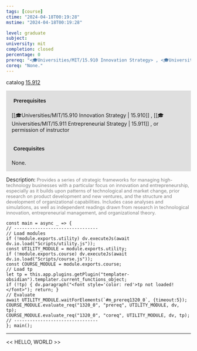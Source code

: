 ```yaml
---
tags: [course]
ctime: "2024-04-18T00:19:28"
mstime: "2024-04-18T00:19:28"

level: graduate
subject: 
university: mit
completion: closed
percentage: 0
prereq: "<🎓Universities/MIT/15.910 Innovation Strategy> , <🎓Universities/MIT/15.911 Entrepreneurial Strategy> , or permission of instructor"
coreq: "None."
---
```


catalog [15.912](http://student.mit.edu/catalog/m15c.html#15.912)

<span style="display: block; padding: 15px; background-color: rgb(100, 100, 100, 0.2);"><font id="m_prereq1320_0" style="display: block; font-family: Arial, sans-serif; font-weight: bold; padding: 5px">Prerequisites</font><br><span id="prereq1320_0">[[🎓Universities/MIT/15.910 Innovation Strategy | 15.910]] , [[🎓Universities/MIT/15.911 Entrepreneurial Strategy | 15.911]] , or permission of instructor</span></span>
<span style="display: block; padding: 15px; background-color: rgb(100, 100, 100, 0.2);"><font id="m_coreq1320_0" style="display: block; font-family: Arial, sans-serif; font-weight: bold; padding: 5px">Corequisites</font><br><span id="coreq1320_0">None.</span></span>

<font style="">Description:</font>
<font style="color: grey; font-size: 0.8rem;">Provides a series of strategic frameworks for managing high-technology businesses with a particular focus on innovation and entrepreneurship, especially as it builds upon patterns of technological and market change, prior research on product development and new ventures, and the structure and development of organizational capabilities. Includes case analyses and simulations, as well as independent readings drawn from research in technological innovation, entrepreneurial management, and organizational theory.</font>

```dataviewjs
const main = async _ => {
// --------------------------------
// Load modules
if (!module.exports.utility) dv.executeJs(await dv.io.load("Scripts/utility.js"));
const UTILITY_MODULE = module.exports.utility;
if (!module.exports.course) dv.executeJs(await dv.io.load("Scripts/course.js"));
const COURSE_MODULE = module.exports.course;
// Load tp
let tp = this.app.plugins.getPlugin("templater-obsidian").templater.current_functions_object;
if (!tp) { dv.paragraph("<font style='color: red'>tp not loaded!</font>"); return; }
// Evaluate
await UTILITY_MODULE.waitForElements(`#m_prereq1320_0`, {timeout:5});
COURSE_MODULE.evaluate_req("1320_0", "prereq", UTILITY_MODULE, dv, tp);
COURSE_MODULE.evaluate_req("1320_0", "coreq", UTILITY_MODULE, dv, tp);
// --------------------------------
}; main();
```

---

<< HELLO, WORLD >>
